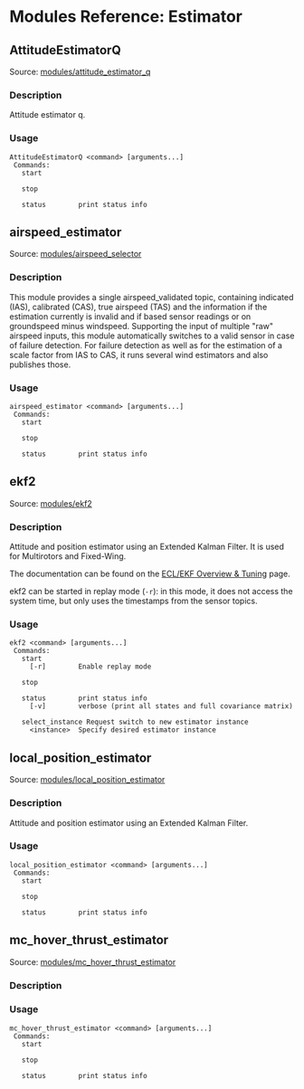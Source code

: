 # Modules Reference: Estimator

## AttitudeEstimatorQ
Source: [modules/attitude_estimator_q](https://github.com/PX4/PX4-Autopilot/tree/main/src/modules/attitude_estimator_q)


### Description
Attitude estimator q.


<a id="AttitudeEstimatorQ_usage"></a>

### Usage
```
AttitudeEstimatorQ <command> [arguments...]
 Commands:
   start

   stop

   status        print status info
```
## airspeed_estimator
Source: [modules/airspeed_selector](https://github.com/PX4/PX4-Autopilot/tree/main/src/modules/airspeed_selector)


### Description
This module provides a single airspeed_validated topic, containing indicated (IAS), calibrated (CAS), true airspeed (TAS) and the information if the estimation currently is invalid and if based sensor readings or on groundspeed minus windspeed. Supporting the input of multiple "raw" airspeed inputs, this module automatically switches to a valid sensor in case of failure detection. For failure detection as well as for the estimation of a scale factor from IAS to CAS, it runs several wind estimators and also publishes those.


<a id="airspeed_estimator_usage"></a>

### Usage
```
airspeed_estimator <command> [arguments...]
 Commands:
   start

   stop

   status        print status info
```
## ekf2
Source: [modules/ekf2](https://github.com/PX4/PX4-Autopilot/tree/main/src/modules/ekf2)


### Description
Attitude and position estimator using an Extended Kalman Filter. It is used for Multirotors and Fixed-Wing.

The documentation can be found on the [ECL/EKF Overview & Tuning](https://docs.px4.io/main/en/advanced_config/tuning_the_ecl_ekf.html) page.

ekf2 can be started in replay mode (`-r`): in this mode, it does not access the system time, but only uses the timestamps from the sensor topics.


<a id="ekf2_usage"></a>

### Usage
```
ekf2 <command> [arguments...]
 Commands:
   start
     [-r]        Enable replay mode

   stop

   status        print status info
     [-v]        verbose (print all states and full covariance matrix)

   select_instance Request switch to new estimator instance
     <instance>  Specify desired estimator instance
```
## local_position_estimator
Source: [modules/local_position_estimator](https://github.com/PX4/PX4-Autopilot/tree/main/src/modules/local_position_estimator)


### Description
Attitude and position estimator using an Extended Kalman Filter.


<a id="local_position_estimator_usage"></a>

### Usage
```
local_position_estimator <command> [arguments...]
 Commands:
   start

   stop

   status        print status info
```
## mc_hover_thrust_estimator
Source: [modules/mc_hover_thrust_estimator](https://github.com/PX4/PX4-Autopilot/tree/main/src/modules/mc_hover_thrust_estimator)


### Description


<a id="mc_hover_thrust_estimator_usage"></a>

### Usage
```
mc_hover_thrust_estimator <command> [arguments...]
 Commands:
   start

   stop

   status        print status info
```
